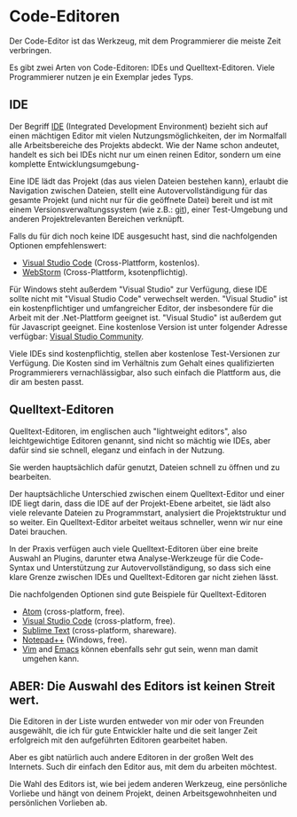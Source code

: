 # Code-Editoren

Der Code-Editor ist das Werkzeug, mit dem Programmierer die meiste Zeit verbringen. 

Es gibt zwei Arten von Code-Editoren: IDEs und Quelltext-Editoren. Viele Programmierer nutzen je ein Exemplar jedes Typs.

## IDE

Der Begriff [IDE](https://en.wikipedia.org/wiki/Integrated_development_environment) (Integrated Development Environment) bezieht sich auf einen mächtigen Editor mit vielen Nutzungsmöglichkeiten, der im Normalfall alle Arbeitsbereiche des Projekts abdeckt. Wie der Name schon andeutet, handelt es sich bei IDEs nicht nur um einen reinen Editor, sondern um eine komplette Entwicklungsumgebung-

Eine IDE lädt das Projekt (das aus vielen Dateien bestehen kann), erlaubt die Navigation zwischen Dateien, stellt eine Autovervollständigung für das gesamte Projekt (und nicht nur für die geöffnete Datei) bereit und ist mit einem Versionsverwaltungssystem (wie z.B.: [git](https://git-scm.com/)), einer Test-Umgebung und anderen Projektrelevanten Bereichen verknüpft.

Falls du für dich noch keine IDE ausgesucht hast, sind die nachfolgenden Optionen empfehlenswert:

- [Visual Studio Code](https://code.visualstudio.com/) (Cross-Plattform, kostenlos).
- [WebStorm](http://www.jetbrains.com/webstorm/) (Cross-Plattform, ksotenpflichtig).

Für Windows steht außerdem "Visual Studio" zur Verfügung, diese IDE sollte nicht mit "Visual Studio Code" verwechselt werden. "Visual Studio" ist ein kostenpflichtiger und umfangreicher Editor, der insbesondere für die Arbeit mit der .Net-Plattform geeignet ist. "Visual Studio" ist außerdem gut für Javascript geeignet. Eine kostenlose Version ist unter folgender Adresse verfügbar: [Visual Studio Community](https://www.visualstudio.com/vs/community/).

Viele IDEs sind kostenpflichtig, stellen aber kostenlose Test-Versionen zur Verfügung. Die Kosten sind im Verhältnis zum Gehalt eines qualifizierten Programmierers vernachlässigbar, also such einfach die Plattform aus, die dir am besten passt.

## Quelltext-Editoren

Quelltext-Editoren, im englischen auch "lightweight editors", also leichtgewichtige Editoren genannt, sind nicht so mächtig wie IDEs, aber dafür sind sie schnell, eleganz und einfach in der Nutzung.

Sie werden hauptsächlich dafür genutzt, Dateien schnell zu öffnen und zu bearbeiten.

Der hauptsächliche Unterschied zwischen einem Quelltext-Editor und einer IDE liegt darin, dass die IDE auf der Projekt-Ebene arbeitet, sie lädt also viele relevante Dateien zu Programmstart, analysiert die Projektstruktur und so weiter. Ein Quelltext-Editor arbeitet weitaus schneller, wenn wir nur eine Datei brauchen.  

In der Praxis verfügen auch viele Quelltext-Editoren über eine breite Auswahl an Plugins, darunter etwa Analyse-Werkzeuge für die Code-Syntax und Unterstützung zur Autovervollständigung, so dass sich eine klare Grenze zwischen IDEs und Quelltext-Editoren gar nicht ziehen lässt.    

Die nachfolgenden Optionen sind gute Beispiele für Quelltext-Editoren

- [Atom](https://atom.io/) (cross-platform, free).
- [Visual Studio Code](https://code.visualstudio.com/) (cross-platform, free).
- [Sublime Text](http://www.sublimetext.com) (cross-platform, shareware).
- [Notepad++](https://notepad-plus-plus.org/) (Windows, free).
- [Vim](http://www.vim.org/) and [Emacs](https://www.gnu.org/software/emacs/) können ebenfalls sehr gut sein, wenn man damit umgehen kann.

## ABER: Die Auswahl des Editors ist keinen Streit wert.

Die Editoren in der Liste wurden entweder von mir oder von Freunden ausgewählt, die ich für gute Entwickler halte und die seit langer Zeit erfolgreich mit den aufgeführten Editoren gearbeitet haben. 

Aber es gibt natürlich auch andere Editoren in der großen Welt des Internets. Such dir einfach den Editor aus, mit dem du arbeiten möchtest. 

Die Wahl des Editors ist, wie bei jedem anderen Werkzeug, eine persönliche Vorliebe und hängt von deinem Projekt, deinen Arbeitsgewohnheiten und persönlichen Vorlieben ab.
